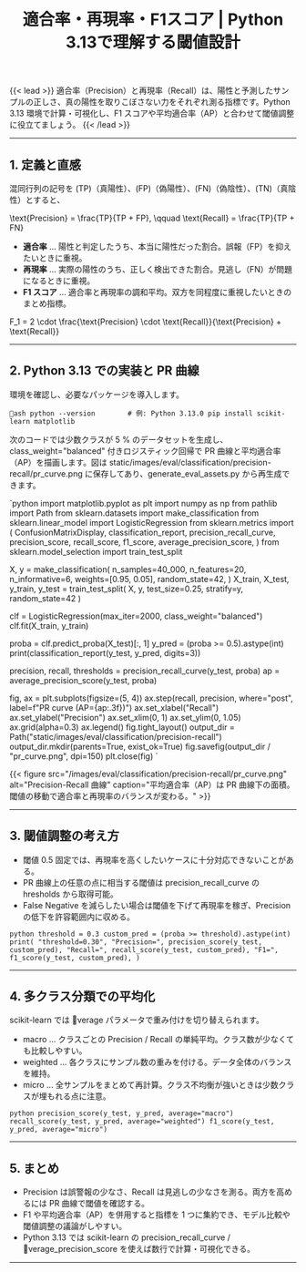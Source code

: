 ﻿---
title: "適合率・再現率・F1スコア | Python 3.13で理解する閾値設計"
linkTitle: "Precision-Recall"
seo_title: "適合率・再現率・F1スコア | Python 3.13で理解する閾値設計"
pre: "4.3.2 "
weight: 2
---

{{< lead >}}
適合率（Precision）と再現率（Recall）は、陽性と予測したサンプルの正しさ、真の陽性を取りこぼさない力をそれぞれ測る指標です。Python 3.13 環境で計算・可視化し、F1 スコアや平均適合率（AP）と合わせて閾値調整に役立てましょう。
{{< /lead >}}

---

## 1. 定義と直感

混同行列の記号を \(TP\)（真陽性）、\(FP\)（偽陽性）、\(FN\)（偽陰性）、\(TN\)（真陰性）とすると、


\text{Precision} = \frac{TP}{TP + FP}, \qquad
\text{Recall} = \frac{TP}{TP + FN}


- **適合率** … 陽性と判定したうち、本当に陽性だった割合。誤報（FP）を抑えたいときに重視。
- **再現率** … 実際の陽性のうち、正しく検出できた割合。見逃し（FN）が問題になるときに重視。
- **F1 スコア** … 適合率と再現率の調和平均。双方を同程度に重視したいときのまとめ指標。


F_1 = 2 \cdot \frac{\text{Precision} \cdot \text{Recall}}{\text{Precision} + \text{Recall}}


---

## 2. Python 3.13 での実装と PR 曲線

環境を確認し、必要なパッケージを導入します。

`ash
python --version        # 例: Python 3.13.0
pip install scikit-learn matplotlib
`

次のコードでは少数クラスが 5 % のデータセットを生成し、class_weight="balanced" 付きロジスティック回帰で PR 曲線と平均適合率（AP）を描画します。図は static/images/eval/classification/precision-recall/pr_curve.png に保存してあり、generate_eval_assets.py から再生成できます。

`python
import matplotlib.pyplot as plt
import numpy as np
from pathlib import Path
from sklearn.datasets import make_classification
from sklearn.linear_model import LogisticRegression
from sklearn.metrics import (
    ConfusionMatrixDisplay,
    classification_report,
    precision_recall_curve,
    precision_score,
    recall_score,
    f1_score,
    average_precision_score,
)
from sklearn.model_selection import train_test_split

X, y = make_classification(
    n_samples=40_000,
    n_features=20,
    n_informative=6,
    weights=[0.95, 0.05],
    random_state=42,
)
X_train, X_test, y_train, y_test = train_test_split(
    X, y, test_size=0.25, stratify=y, random_state=42
)

clf = LogisticRegression(max_iter=2000, class_weight="balanced")
clf.fit(X_train, y_train)

proba = clf.predict_proba(X_test)[:, 1]
y_pred = (proba >= 0.5).astype(int)
print(classification_report(y_test, y_pred, digits=3))

precision, recall, thresholds = precision_recall_curve(y_test, proba)
ap = average_precision_score(y_test, proba)

fig, ax = plt.subplots(figsize=(5, 4))
ax.step(recall, precision, where="post", label=f"PR curve (AP={ap:.3f})")
ax.set_xlabel("Recall")
ax.set_ylabel("Precision")
ax.set_xlim(0, 1)
ax.set_ylim(0, 1.05)
ax.grid(alpha=0.3)
ax.legend()
fig.tight_layout()
output_dir = Path("static/images/eval/classification/precision-recall")
output_dir.mkdir(parents=True, exist_ok=True)
fig.savefig(output_dir / "pr_curve.png", dpi=150)
plt.close(fig)
`

{{< figure src="/images/eval/classification/precision-recall/pr_curve.png" alt="Precision-Recall 曲線" caption="平均適合率（AP）は PR 曲線下の面積。閾値の移動で適合率と再現率のバランスが変わる。" >}}

---

## 3. 閾値調整の考え方

- 閾値 0.5 固定では、再現率を高くしたいケースに十分対応できないことがある。
- PR 曲線上の任意の点に相当する閾値は precision_recall_curve の 	hresholds から取得可能。
- False Negative を減らしたい場合は閾値を下げて再現率を稼ぎ、Precision の低下を許容範囲内に収める。

`python
threshold = 0.3
custom_pred = (proba >= threshold).astype(int)
print(
    "threshold=0.30",
    "Precision=", precision_score(y_test, custom_pred),
    "Recall=", recall_score(y_test, custom_pred),
    "F1=", f1_score(y_test, custom_pred),
)
`

---

## 4. 多クラス分類での平均化

scikit-learn では verage パラメータで重み付けを切り替えられます。

- macro … クラスごとの Precision / Recall の単純平均。クラス数が少なくても比較しやすい。
- weighted … 各クラスにサンプル数の重みを付ける。データ全体のバランスを維持。
- micro … 全サンプルをまとめて再計算。クラス不均衡が強いときは少数クラスが埋もれる点に注意。

`python
precision_score(y_test, y_pred, average="macro")
recall_score(y_test, y_pred, average="weighted")
f1_score(y_test, y_pred, average="micro")
`

---

## 5. まとめ

- Precision は誤警報の少なさ、Recall は見逃しの少なさを測る。両方を高めるには PR 曲線で閾値を確認する。
- F1 や平均適合率（AP）を併用すると指標を 1 つに集約でき、モデル比較や閾値調整の議論がしやすい。
- Python 3.13 では scikit-learn の precision_recall_curve / verage_precision_score を使えば数行で計算・可視化できる。
---

